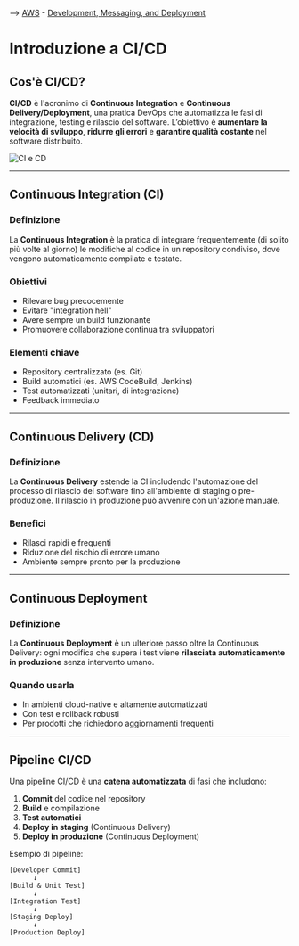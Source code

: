 --> [AWS](AWS.md)  -  [Development, Messaging, and Deployment](Development-Messaging-and-Deployment.md)
# Introduzione a CI/CD

## Cos'è CI/CD?

**CI/CD** è l'acronimo di **Continuous Integration** e **Continuous Delivery/Deployment**, una pratica DevOps che automatizza le fasi di integrazione, testing e rilascio del software. L’obiettivo è **aumentare la velocità di sviluppo**, **ridurre gli errori** e **garantire qualità costante** nel software distribuito.

![CI e CD](CI-CD.png)

---

## Continuous Integration (CI)

### Definizione

La **Continuous Integration** è la pratica di integrare frequentemente (di solito più volte al giorno) le modifiche al codice in un repository condiviso, dove vengono automaticamente compilate e testate.

### Obiettivi

- Rilevare bug precocemente
- Evitare "integration hell"
- Avere sempre un build funzionante
- Promuovere collaborazione continua tra sviluppatori

### Elementi chiave

- Repository centralizzato (es. Git)
- Build automatici (es. AWS CodeBuild, Jenkins)
- Test automatizzati (unitari, di integrazione)
- Feedback immediato

---

## Continuous Delivery (CD)

### Definizione

La **Continuous Delivery** estende la CI includendo l'automazione del processo di rilascio del software fino all'ambiente di staging o pre-produzione. Il rilascio in produzione può avvenire con un'azione manuale.

### Benefici

- Rilasci rapidi e frequenti
- Riduzione del rischio di errore umano
- Ambiente sempre pronto per la produzione

---

## Continuous Deployment

### Definizione

La **Continuous Deployment** è un ulteriore passo oltre la Continuous Delivery: ogni modifica che supera i test viene **rilasciata automaticamente in produzione** senza intervento umano.

### Quando usarla

- In ambienti cloud-native e altamente automatizzati
- Con test e rollback robusti
- Per prodotti che richiedono aggiornamenti frequenti

---

## Pipeline CI/CD

Una pipeline CI/CD è una **catena automatizzata** di fasi che includono:

1. **Commit** del codice nel repository
2. **Build** e compilazione
3. **Test automatici**
4. **Deploy in staging** (Continuous Delivery)
5. **Deploy in produzione** (Continuous Deployment)

Esempio di pipeline:

```plaintext
[Developer Commit]
      ↓
[Build & Unit Test]
      ↓
[Integration Test]
      ↓
[Staging Deploy]
      ↓
[Production Deploy]
```
